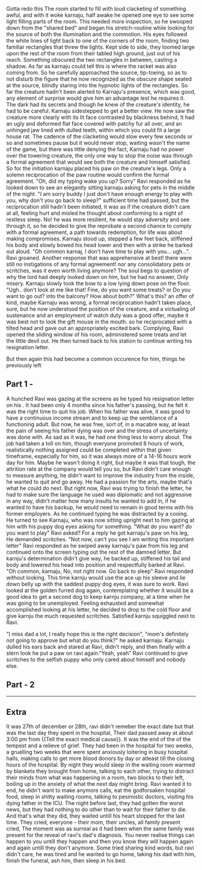 Gotta redo this
The room started to fill with loud clacketing of something awful, and with it woke karnaju, half awake he opened one eye to see some light filling parts of the room. This needed more inspection, so he swooped down from the "shared bed" and began his stretch-routine while looking for the source of both the illumination and the commotion. His eyes followed the white lines of light back to one of the corners of the room, finding two familiar rectangles that threw the lights. Kept side to side, they loomed large upon the rest of the room from their tabled high ground, just out of his reach. Something obscured the two rectangles in between, casting a shadow. As far as karnaju could tell this is where the racket was also coming from. So he carefully approached the source, tip-toeing, so as to not disturb the figure that he now recognized as the obscure shape seated at the source, blindly staring into the hypnotic lights of the rectangles. So far the creature hadn't been alerted to Karnaju's presence, which was good, any element of surprise would give him an advantage lest he requires it. The dark had its secrets and though he knew of the creature's identity, he had to be careful. Karnaju sidestepped to get a better view. He now saw the creature more clearly with its lit face contrasted by blackness behind, It had an ugly and deformed flat face covered with patchy fur all over, and an unhinged jaw lined with dulled teeth, within which you could fit a large house rat. The cadence of the clacketing would slow every few seconds or so and sometimes pause but it would never stop, waiting wasn't the name of the game, but there was little denying the fact, Karnaju had no power over the towering creature, the only one way to stop the noise was through a formal agreement that would see both the creature and himself satisfied. So for the initiation karnaju placed his paw on the creature's legs. Only a solemn reciprocation of the paw routine would confirm the formal agreement. "Oh, did my typing wake you up? Sorry" Ravi responded as he looked down to see an elegantly sitting karnaju asking for pets in the middle of the night. "I am sorry buddy I just don't have enough energy to play with you, why don't you go back to sleep?" sufficient time had passed, but the reciprocation still hadn't been initiated, it was as if the creature didn't care at all, feeling hurt and misled he thought about conforming to a night of restless sleep. No! he was more resilient, he would stay adversity and see through it, so he decided to give the reprobate a second chance to comply with a formal agreement, a path towards redemption, for life was about making compromises. Karnaju stood up, stepped a few feet back, stiffened his body and slowly bowed his head lower and then with a strike he barked out aloud. "Oh common karnaj, I don't have time to play with you… ugh…". Ravi groaned. Another response that was apprehensive at best! there were still no instigations of any formal agreement! nor any consolidatory pets or scritches, was it even worth living anymore? The soul begs to question of why the lord had deeply looked down on him, but he had no answer, Only misery. Karnaju slowly took the bow to a low lying down pose on the floor. "Ugh.. don't look at me like that! Fine, do you want some treats? or Do you want to go out? into the balcony? How about both?" What's this? an offer of kind, maybe Karnaju was wrong, a formal reciprocation hadn't taken place, sure, but he now understood the position of the creature, and a victualing of sustenance and an employment of watch duty was a good offer, maybe it was best not to look the gift mouse in the mouth. so he reciprocated with a tilted head and gave out an appropriately excited bark. Complying, Ravi opened the sliding window of his room, administered some treats and let the little devil out. He then turned back to his station to continue writing his resignation letter.



But then again this had become a common occurence for him, things he previously left 



Part 1 -
---

A hunched Ravi was gazing at the screens as he typed his resignation letter on his . It had been only 4 months since his father's passing, but he felt it was the right time to quit his job. When his father was alive, it was good to have a continuous income stream and to keep up the semblance of a functioning adult. But now, he was free, sort of, in a macabre way, at least the pain of seeing his father dying was over and the stress of uncertainty was done with. As sad as it was, he had one 
 thing less to worry about. The job had taken a toll on him, though everyone promoted 8 hours of work, realistically nothing assigned could be completed within that given timeframe, especially for him, so it was always more of a 14-16 hours work day for him. Maybe he wasn't doing it right, but maybe it was that tough, the attrition rate at the company would tell you so, but Ravi didn't care enough to measure anything, he didn't want to improve the industry from the inside, he wanted to quit and go away. He had a passion for the arts, maybe that's what he could do next. But right now, Ravi was trying to finish the letter, he had to make sure the language he used was diplomatic and not aggressive in any way, didn't matter how many insults he wanted to add in, if he wanted to have his backup, he would need to remain in good terms with his former employers. As he continued typing he was distracted by a cooing. He turned to see Karnaju, who was now sitting upright next to him gazing at him with his puppy dog eyes asking for something. "What do you want? do you want to play" Ravi asked? For a reply he got karnaju's paw on his leg, He demanded scritches. "Not now, can't you see I am writing this important letter" Ravi responded as he swiped away karnaju's paw from his leg and continued onto the screen typing out the rest of the damned letter. But karnju's determination didn't give way, he backed up, stiffened his tail and body and lowered his head into position and respectfully barked at Ravi. "Oh common, karnaju, No, not right now. Go back to sleep" Ravi responded without looking. This time karnju would use the ace up his sleeve and lie down belly up with the saddest puppy dog eyes, it was sure to work. Ravi looked at the golden furred dog again, contemplating whether it would be a good idea to get a second dog to keep karnju company, at a time when he was going to be unemployed. Feeling exhausted and somewhat accomplished looking at his letter, he decided to drop to the cold floor and give karnju the much requested scritches. Satisfied karnju squiggled next to Ravi. 

"I miss dad a lot, I really hope this is the right decision", "mom's definitely not going to approve but what do you think?" he asked karnaju. Karnaju dulled his ears back and stared at Ravi, didn't reply, and then finally with a stern look he put a paw on ravi again."Yeah, yeah" Ravi continued to give scritches to the selfish puppy who only cared about himself and nobody else. 

Part - 2
---



-------------

Extra
---

It was 27th of december or 28th, ravi didn't remeber the exact date but that was the last day they spent in the hospital, Their dad passed away at about 3:00 pm from {{Tell the exact medical cause}}. It was the end of the of the tempest and a relieve of grief. They had been in the hospital for two weeks, a gruelling two weeks that were spent anxiously loitering in busy hospital halls, making calls to get more blood donors by day or atleast till the closing hours of the hospital. By night they would sleep in the waiting room warmed by blankets they brought from home, talking to each other, trying to distract their minds from what was happening in a room, two blocks to their left, boiling up in the anxiety of what the next day might bring. Ravi wanted it to end, he didn't want to make anymore calls, eat the godforsaken hospital food, sleep in shitty waiting rooms, talking to pesimistic doctors, visiting his dying father in the ICU. The night before last, they had gotten the worst news, but they had nothing to do other than to wait for their father to die. And that's what they did, they waited untill his heart stopped for the last time.  They cried, everyone - their mom, their uncles, all family present cried, The moment was as surreal as it had been when the same family was present for the reveal of ravi's dad's diagnosis. You never realise things can happen to you untill they happen and then you know they will happen again and again untill they don't anymore. Some tried sharing kind words, but ravi didn't care, he was tired and he wanted to go home, taking his dad with him, finish the funeral, ash him, then sleep in his bed.









